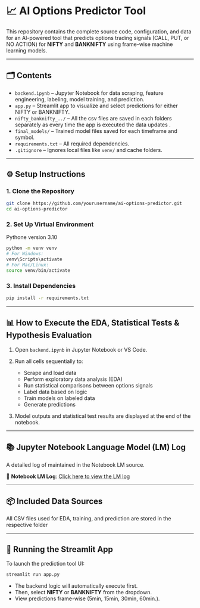 # 📈 AI Options Predictor Tool

This repository contains the complete source code, configuration, and data for an AI-powered tool that predicts options trading signals (CALL, PUT, or NO ACTION) for **NIFTY** and **BANKNIFTY** using frame-wise machine learning models.

---

## 🗂️ Contents

- `backend.ipynb` – Jupyter Notebook for data scraping, feature engineering, labeling, model training, and prediction.
- `app.py` – Streamlit app to visualize and select predictions for either NIFTY or BANKNIFTY.
- `nifty_banknifty_../` – All the csv files are saved in each folders separately as every time the app is executed the data updates .
- `final_models/` – Trained model files saved for each timeframe and symbol.
- `requirements.txt` – All required dependencies.
- `.gitignore` – Ignores local files like `venv/` and cache folders.

---

## ⚙️ Setup Instructions

### 1. Clone the Repository

```bash
git clone https://github.com/yourusername/ai-options-predictor.git
cd ai-options-predictor
```

### 2. Set Up Virtual Environment
Pythone version 3.10
```bash
python -m venv venv
# For Windows:
venv\Scripts\activate
# For Mac/Linux:
source venv/bin/activate
```

### 3. Install Dependencies

```bash
pip install -r requirements.txt
```

---

## 📊 How to Execute the EDA, Statistical Tests & Hypothesis Evaluation

1. Open `backend.ipynb` in Jupyter Notebook or VS Code.
2. Run all cells sequentially to:
   - Scrape and load data
   - Perform exploratory data analysis (EDA)
   - Run statistical comparisons between options signals
   - Label data based on logic
   - Train models on labeled data
   - Generate predictions

3. Model outputs and statistical test results are displayed at the end of the notebook.

---

## 📚 Jupyter Notebook Language Model (LM) Log

A detailed log of maintained in the Notebook LM source.

🔗 **Notebook LM Log**: [Click here to view the LM log](https://notebooklm.google.com/notebook/9f33373d-66f7-48b1-9c21-56bd24cd8bff?_gl=1*ds9k0u*_up*MQ..*_ga*MTI5NTUyODE1OC4xNzUzMDY3NDMx*_ga_W0LDH41ZCB*czE3NTMwNjc0MzAkbzEkZzAkdDE3NTMwNjc0MzAkajYwJGwwJGgw)

---

## 📦 Included Data Sources

All CSV files used for EDA, training, and prediction are stored in the respective folder 

---

## 🚀 Running the Streamlit App

To launch the prediction tool UI:

```bash
streamlit run app.py
```

- The backend logic will automatically execute first.
- Then, select **NIFTY** or **BANKNIFTY** from the dropdown.
- View predictions frame-wise (5min, 15min, 30min, 60min.).



